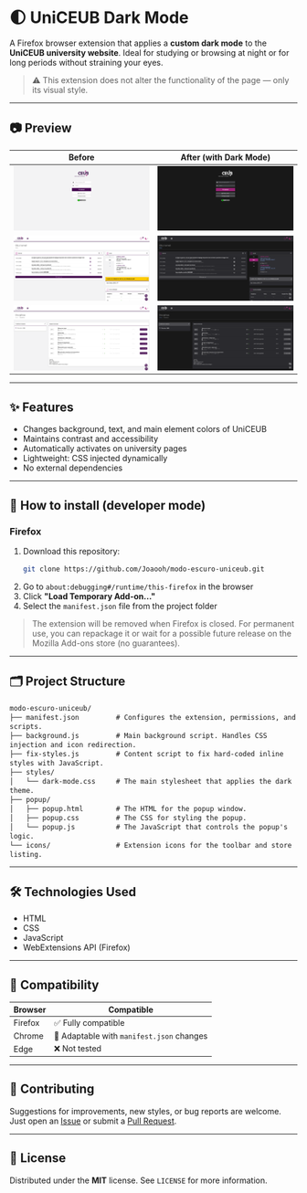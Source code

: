 # 🌓 UniCEUB Dark Mode

A Firefox browser extension that applies a **custom dark mode** to the **UniCEUB university website**. Ideal for studying or browsing at night or for long periods without straining your eyes.

> ⚠️ This extension does not alter the functionality of the page — only its visual style.

---

## 📷 Preview

| Before | After (with Dark Mode) |
|--------|------------------------|
| <img src="screenshots/login-screen-before.png" width="400" alt="Original login screen"> | <img src="screenshots/login-screen-after.png" width="400" alt="Dark login screen"> |
| <img src="screenshots/homepage-before.png" width="400" alt="Original homepage"> | <img src="screenshots/homepage-after.png" width="400" alt="Dark homepage"> |
| <img src="screenshots/subjects-before.png" width="400" alt="Original subjects page"> | <img src="screenshots/subjects-after.png" width="400" alt="Dark subjects page"> |

---

## ✨ Features

- Changes background, text, and main element colors of UniCEUB
- Maintains contrast and accessibility
- Automatically activates on university pages
- Lightweight: CSS injected dynamically
- No external dependencies

---

## 🔧 How to install (developer mode)

### Firefox

1. Download this repository:
   ```bash
   git clone https://github.com/Joaooh/modo-escuro-uniceub.git
   ```
2. Go to `about:debugging#/runtime/this-firefox` in the browser
3. Click **"Load Temporary Add-on..."**
4. Select the `manifest.json` file from the project folder

> The extension will be removed when Firefox is closed. For permanent use, you can repackage it or wait for a possible future release on the Mozilla Add-ons store (no guarantees).

---

## 🗂 Project Structure

```
modo-escuro-uniceub/
├── manifest.json         # Configures the extension, permissions, and scripts.
├── background.js         # Main background script. Handles CSS injection and icon redirection.
├── fix-styles.js         # Content script to fix hard-coded inline styles with JavaScript.
├── styles/
│   └── dark-mode.css     # The main stylesheet that applies the dark theme.
├── popup/
│   ├── popup.html        # The HTML for the popup window.
│   ├── popup.css         # The CSS for styling the popup.
│   └── popup.js          # The JavaScript that controls the popup's logic.
└── icons/                # Extension icons for the toolbar and store listing.
```

---

## 🛠 Technologies Used

- HTML
- CSS
- JavaScript
- WebExtensions API (Firefox)

---

## 📌 Compatibility

| Browser  | Compatible |
|----------|------------|
| Firefox  | ✅ Fully compatible |
| Chrome   | 🚧 Adaptable with `manifest.json` changes |
| Edge     | ❌ Not tested |

---

## 🧪 Contributing

Suggestions for improvements, new styles, or bug reports are welcome. Just open an [Issue](https://github.com/Joaooh/modo-escuro-uniceub/issues) or submit a [Pull Request](https://github.com/Joaooh/modo-escuro-uniceub/pulls).

---

## 📄 License

Distributed under the **MIT** license. See `LICENSE` for more information.
